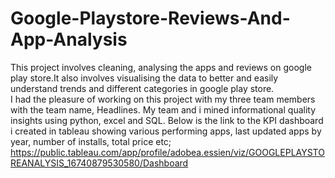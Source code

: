 # Google-Playstore-Reviews-And-App-Analysis
This project involves cleaning, analysing the apps and reviews on google play store.It also involves visualising the data to better and easily understand trends and different categories in google play store.  
I had the pleasure of working on this project with my three team members with the team name, Headlines. My team and i mined informational quality insights using python, excel and SQL.
Below is the link to the KPI dashboard i created in tableau showing various performing apps, last updated apps by year, number of installs, total price etc;
https://public.tableau.com/app/profile/adobea.essien/viz/GOOGLEPLAYSTOREANALYSIS_16740879530580/Dashboard  
